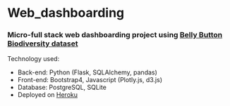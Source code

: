 # Web_dashboarding
### Micro-full stack web dashboarding project using <a href="http://robdunnlab.com/projects/belly-button-biodiversity/">Belly Button Biodiversity dataset</a>
Technology used:
*	Back-end: Python (Flask, SQLAlchemy, pandas)
*	Front-end: Bootstrap4, Javascript (Plotly.js, d3.js)
*	Database: PostgreSQL, SQLite
*	Deployed on <a href="https://fullstackmicro-junwoo77-lee.herokuapp.com/">Heroku</a>
